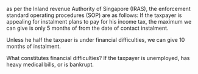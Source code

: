 as per the Inland revenue Authority of Singapore (IRAS), the enforcement standard operating procedures (SOP) are as follows:
If the taxpayer is appealing for instalment plans to pay for his income tax, the maximum we can give is only 5 months of from the date of contact instalment. 

Unless he haIf the taxpaer is under financial difficulties, we can give 10 months of instalment.

What constitutes financial difficulties? If the taxpayer is unemployed, has heavy medical bills, or is bankrupt.

